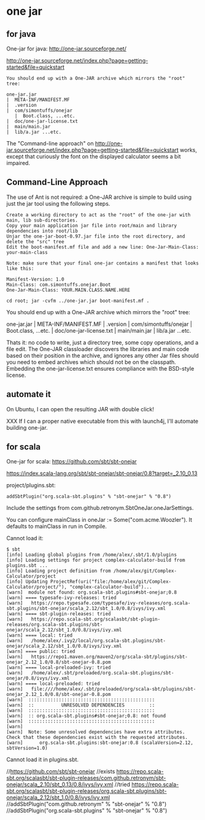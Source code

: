 # one jar

## for java

One-jar for java: http://one-jar.sourceforge.net/

http://one-jar.sourceforge.net/index.php?page=getting-started&file=quickstart
    
    You should end up with a One-JAR archive which mirrors the "root" tree:
    
    one-jar.jar
    |  META-INF/MANIFEST.MF
    |  .version
    |  com/simontuffs/onejar
       |  Boot.class, ...etc.
    |  doc/one-jar-license.txt
    |  main/main.jar
    |  lib/a.jar ...etc.

The "Command-line approach" on http://one-jar.sourceforge.net/index.php?page=getting-started&file=quickstart 
works, except that curiously the font on the displayed calculator seems a bit impaired.

## Command-Line Approach

The use of Ant is not required: a One-JAR archive is simple to build using just the jar tool using the following steps.

    Create a working directory to act as the "root" of the one-jar with main, lib sub-directories.
    Copy your main application jar file into root/main and library dependencies into root/lib
    Unjar the one-jar-boot-0.97.jar file into the root directory, and delete the "src" tree
    Edit the boot-manifest.mf file and add a new line: One-Jar-Main-Class: your-main-class

    Note: make sure that your final one-jar contains a manifest that looks like this:

    Manifest-Version: 1.0
    Main-Class: com.simontuffs.onejar.Boot
    One-Jar-Main-Class: YOUR.MAIN.CLASS.NAME.HERE

    cd root; jar -cvfm ../one-jar.jar boot-manifest.mf .

You should end up with a One-JAR archive which mirrors the "root" tree:

one-jar.jar
|  META-INF/MANIFEST.MF
|  .version
|  com/simontuffs/onejar
   |  Boot.class, ...etc.
|  doc/one-jar-license.txt
|  main/main.jar
|  lib/a.jar ...etc.

Thats it: no code to write, just a directory tree, some copy operations, and a file edit. The One-JAR classloader discovers the libraries and main code based on their position in the archive, and ignores any other Jar files should you need to embed archives which should not be on the classpath. Embedding the one-jar-license.txt ensures compliance with the BSD-style license. 

## automate it

On Ubuntu, I can open the resulting JAR with double click!

XXX If I can a proper native executable from this with launch4j, I'll automate building one-jar.



## for scala

One-jar for scala: https://github.com/sbt/sbt-onejar

https://index.scala-lang.org/sbt/sbt-onejar/sbt-onejar/0.8?target=_2.10_0.13

project/plugins.sbt:

    addSbtPlugin("org.scala-sbt.plugins" % "sbt-onejar" % "0.8")
    
Include the settings from com.github.retronym.SbtOneJar.oneJarSettings.

You can configure mainClass in oneJar := Some("com.acme.Woozler"). It defaults to mainClass in run in Compile.

Cannot load it:

    $ sbt
    [info] Loading global plugins from /home/alex/.sbt/1.0/plugins
    [info] Loading settings for project complex-calculator-build from plugins.sbt ...
    [info] Loading project definition from /home/alex/git/Complex-Calculator/project
    [info] Updating ProjectRef(uri("file:/home/alex/git/Complex-Calculator/project/"), "complex-calculator-build")...
    [warn] 	module not found: org.scala-sbt.plugins#sbt-onejar;0.8
    [warn] ==== typesafe-ivy-releases: tried
    [warn]   https://repo.typesafe.com/typesafe/ivy-releases/org.scala-sbt.plugins/sbt-onejar/scala_2.12/sbt_1.0/0.8/ivys/ivy.xml
    [warn] ==== sbt-plugin-releases: tried
    [warn]   https://repo.scala-sbt.org/scalasbt/sbt-plugin-releases/org.scala-sbt.plugins/sbt-onejar/scala_2.12/sbt_1.0/0.8/ivys/ivy.xml
    [warn] ==== local: tried
    [warn]   /home/alex/.ivy2/local/org.scala-sbt.plugins/sbt-onejar/scala_2.12/sbt_1.0/0.8/ivys/ivy.xml
    [warn] ==== public: tried
    [warn]   https://repo1.maven.org/maven2/org/scala-sbt/plugins/sbt-onejar_2.12_1.0/0.8/sbt-onejar-0.8.pom
    [warn] ==== local-preloaded-ivy: tried
    [warn]   /home/alex/.sbt/preloaded/org.scala-sbt.plugins/sbt-onejar/0.8/ivys/ivy.xml
    [warn] ==== local-preloaded: tried
    [warn]   file:////home/alex/.sbt/preloaded/org/scala-sbt/plugins/sbt-onejar_2.12_1.0/0.8/sbt-onejar-0.8.pom
    [warn] 	::::::::::::::::::::::::::::::::::::::::::::::
    [warn] 	::          UNRESOLVED DEPENDENCIES         ::
    [warn] 	::::::::::::::::::::::::::::::::::::::::::::::
    [warn] 	:: org.scala-sbt.plugins#sbt-onejar;0.8: not found
    [warn] 	::::::::::::::::::::::::::::::::::::::::::::::
    [warn] 
    [warn] 	Note: Some unresolved dependencies have extra attributes.  Check that these dependencies exist with the requested attributes.
    [warn] 		org.scala-sbt.plugins:sbt-onejar:0.8 (scalaVersion=2.12, sbtVersion=1.0)
    
Cannot load it in plugins.sbt.

//https://github.com/sbt/sbt-onejar
//exists https://repo.scala-sbt.org/scalasbt/sbt-plugin-releases/com.github.retronym/sbt-onejar/scala_2.10/sbt_0.13/0.8/ivys/ivy.xml
//tried https://repo.scala-sbt.org/scalasbt/sbt-plugin-releases/org.scala-sbt.plugins/sbt-onejar/scala_2.12/sbt_1.0/0.8/ivys/ivy.xml
//addSbtPlugin("com.github.retronym" % "sbt-onejar" % "0.8")
//addSbtPlugin("org.scala-sbt.plugins" % "sbt-onejar" % "0.8")